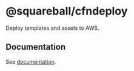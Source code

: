 # @squareball/cfndeploy

Deploy templates and assets to AWS.

## Documentation

See [documentation](https://squareballdigital.github.io/cfndeploy).

